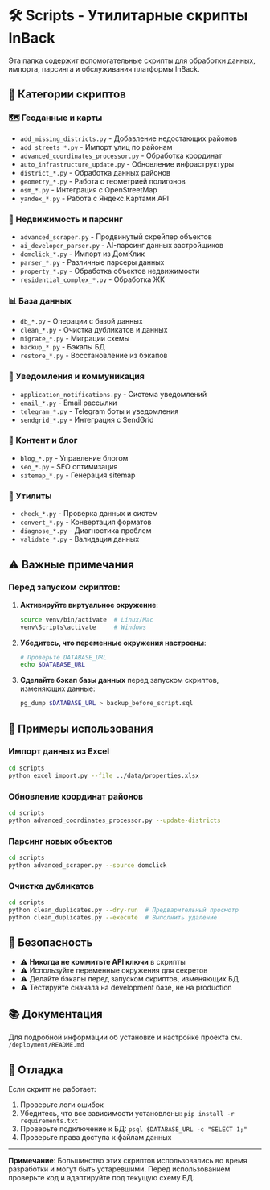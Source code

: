 # 🛠️ Scripts - Утилитарные скрипты InBack

Эта папка содержит вспомогательные скрипты для обработки данных, импорта, парсинга и обслуживания платформы InBack.

## 📁 Категории скриптов

### 🗺️ Геоданные и карты
- `add_missing_districts.py` - Добавление недостающих районов
- `add_streets_*.py` - Импорт улиц по районам
- `advanced_coordinates_processor.py` - Обработка координат
- `auto_infrastructure_update.py` - Обновление инфраструктуры
- `district_*.py` - Обработка данных районов
- `geometry_*.py` - Работа с геометрией полигонов
- `osm_*.py` - Интеграция с OpenStreetMap
- `yandex_*.py` - Работа с Яндекс.Картами API

### 🏢 Недвижимость и парсинг
- `advanced_scraper.py` - Продвинутый скрейпер объектов
- `ai_developer_parser.py` - AI-парсинг данных застройщиков
- `domclick_*.py` - Импорт из ДомКлик
- `parser_*.py` - Различные парсеры данных
- `property_*.py` - Обработка объектов недвижимости
- `residential_complex_*.py` - Обработка ЖК

### 📊 База данных
- `db_*.py` - Операции с базой данных
- `clean_*.py` - Очистка дубликатов и данных
- `migrate_*.py` - Миграции схемы
- `backup_*.py` - Бэкапы БД
- `restore_*.py` - Восстановление из бэкапов

### 📧 Уведомления и коммуникация
- `application_notifications.py` - Система уведомлений
- `email_*.py` - Email рассылки
- `telegram_*.py` - Telegram боты и уведомления
- `sendgrid_*.py` - Интеграция с SendGrid

### 📝 Контент и блог
- `blog_*.py` - Управление блогом
- `seo_*.py` - SEO оптимизация
- `sitemap_*.py` - Генерация sitemap

### 🔧 Утилиты
- `check_*.py` - Проверка данных и систем
- `convert_*.py` - Конвертация форматов
- `diagnose_*.py` - Диагностика проблем
- `validate_*.py` - Валидация данных

## ⚠️ Важные примечания

### Перед запуском скриптов:

1. **Активируйте виртуальное окружение**:
   ```bash
   source venv/bin/activate  # Linux/Mac
   venv\Scripts\activate     # Windows
   ```

2. **Убедитесь, что переменные окружения настроены**:
   ```bash
   # Проверьте DATABASE_URL
   echo $DATABASE_URL
   ```

3. **Сделайте бэкап базы данных** перед запуском скриптов, изменяющих данные:
   ```bash
   pg_dump $DATABASE_URL > backup_before_script.sql
   ```

## 🚀 Примеры использования

### Импорт данных из Excel
```bash
cd scripts
python excel_import.py --file ../data/properties.xlsx
```

### Обновление координат районов
```bash
cd scripts
python advanced_coordinates_processor.py --update-districts
```

### Парсинг новых объектов
```bash
cd scripts
python advanced_scraper.py --source domclick
```

### Очистка дубликатов
```bash
cd scripts
python clean_duplicates.py --dry-run  # Предварительный просмотр
python clean_duplicates.py --execute  # Выполнить удаление
```

## 🔐 Безопасность

- ⚠️ **Никогда не коммитьте API ключи** в скрипты
- ⚠️ Используйте переменные окружения для секретов
- ⚠️ Делайте бэкапы перед запуском скриптов, изменяющих БД
- ⚠️ Тестируйте сначала на development базе, не на production

## 📚 Документация

Для подробной информации об установке и настройке проекта см. `/deployment/README.md`

## 🐛 Отладка

Если скрипт не работает:

1. Проверьте логи ошибок
2. Убедитесь, что все зависимости установлены: `pip install -r requirements.txt`
3. Проверьте подключение к БД: `psql $DATABASE_URL -c "SELECT 1;"`
4. Проверьте права доступа к файлам данных

---

**Примечание**: Большинство этих скриптов использовались во время разработки и могут быть устаревшими. Перед использованием проверьте код и адаптируйте под текущую схему БД.
